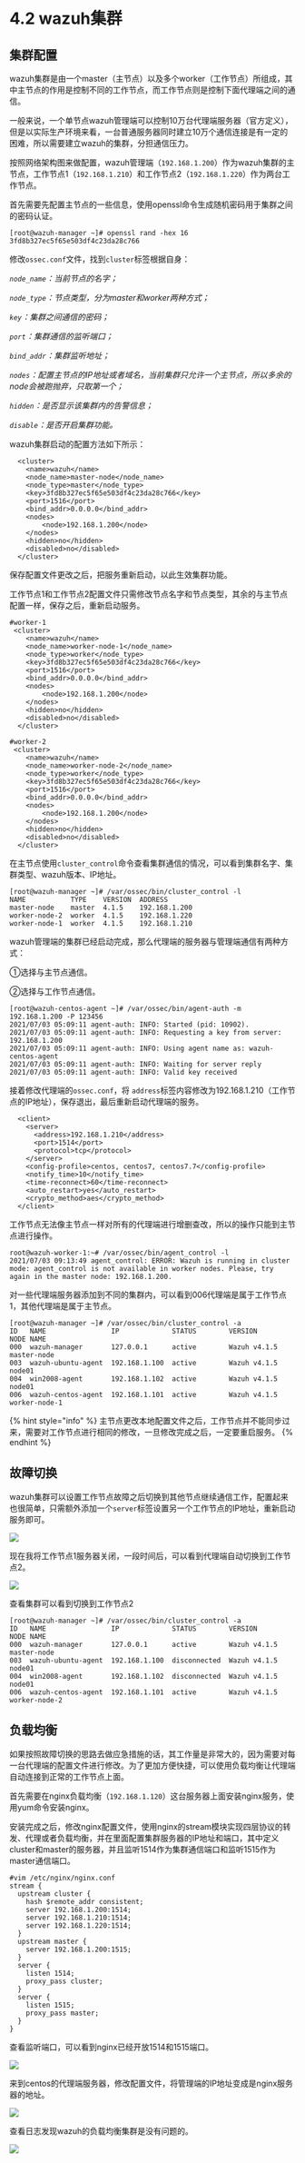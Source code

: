 # 4.2 wazuh集群

## 集群配置

wazuh集群是由一个master（主节点）以及多个worker（工作节点）所组成，其中主节点的作用是控制不同的工作节点，而工作节点则是控制下面代理端之间的通信。

一般来说，一个单节点wazuh管理端可以控制10万台代理端服务器（官方定义），但是以实际生产环境来看，一台普通服务器同时建立10万个通信连接是有一定的困难，所以需要建立wazuh的集群，分担通信压力。

按照网络架构图来做配置，wazuh管理端（`192.168.1.200`）作为wazuh集群的主节点，工作节点1（`192.168.1.210`）和工作节点2（`192.168.1.220`）作为两台工作节点。 

首先需要先配置主节点的一些信息，使用openssl命令生成随机密码用于集群之间的密码认证。

```text
[root@wazuh-manager ~]# openssl rand -hex 16
3fd8b327ec5f65e503df4c23da28c766
```

修改`ossec.conf`文件，找到`cluster`标签根据自身：

_`node_name`：当前节点的名字；_

_`node_type`：节点类型，分为master和worker两种方式；_

_`key`：集群之间通信的密码；_

_`port`：集群通信的监听端口；_

_`bind_addr`：集群监听地址；_

_`nodes`：配置主节点的IP地址或者域名，当前集群只允许一个主节点，所以多余的node会被跑抛弃，只取第一个；_

_`hidden`：是否显示该集群内的告警信息；_

_`disable`：是否开启集群功能。_ 

wazuh集群启动的配置方法如下所示：

```text
  <cluster>
    <name>wazuh</name>
    <node_name>master-node</node_name>
    <node_type>master</node_type>
    <key>3fd8b327ec5f65e503df4c23da28c766</key>
    <port>1516</port>
    <bind_addr>0.0.0.0</bind_addr>
    <nodes>
        <node>192.168.1.200</node>
    </nodes>
    <hidden>no</hidden>
    <disabled>no</disabled>
  </cluster>
```

保存配置文件更改之后，把服务重新启动，以此生效集群功能。

工作节点1和工作节点2配置文件只需修改节点名字和节点类型，其余的与主节点配置一样，保存之后，重新启动服务。

```text
#worker-1
 <cluster>
    <name>wazuh</name>
    <node_name>worker-node-1</node_name>
    <node_type>worker</node_type>
    <key>3fd8b327ec5f65e503df4c23da28c766</key>
    <port>1516</port>
    <bind_addr>0.0.0.0</bind_addr>
    <nodes>
        <node>192.168.1.200</node>
    </nodes>
    <hidden>no</hidden>
    <disabled>no</disabled>
  </cluster>

#worker-2
 <cluster>
    <name>wazuh</name>
    <node_name>worker-node-2</node_name>
    <node_type>worker</node_type>
    <key>3fd8b327ec5f65e503df4c23da28c766</key>
    <port>1516</port>
    <bind_addr>0.0.0.0</bind_addr>
    <nodes>
        <node>192.168.1.200</node>
    </nodes>
    <hidden>no</hidden>
    <disabled>no</disabled>
  </cluster>
```

在主节点使用`cluster_control`命令查看集群通信的情况，可以看到集群名字、集群类型、wazuh版本、IP地址。

```text
[root@wazuh-manager ~]# /var/ossec/bin/cluster_control -l
NAME           TYPE    VERSION  ADDRESS        
master-node    master  4.1.5    192.168.1.200  
worker-node-2  worker  4.1.5    192.168.1.220  
worker-node-1  worker  4.1.5    192.168.1.210  
```

wazuh管理端的集群已经启动完成，那么代理端的服务器与管理端通信有两种方式：

①选择与主节点通信。

②选择与工作节点通信。

```text
[root@wazuh-centos-agent ~]# /var/ossec/bin/agent-auth -m 192.168.1.200 -P 123456
2021/07/03 05:09:11 agent-auth: INFO: Started (pid: 10902).
2021/07/03 05:09:11 agent-auth: INFO: Requesting a key from server: 192.168.1.200
2021/07/03 05:09:11 agent-auth: INFO: Using agent name as: wazuh-centos-agent
2021/07/03 05:09:11 agent-auth: INFO: Waiting for server reply
2021/07/03 05:09:11 agent-auth: INFO: Valid key received
```

接着修改代理端的`ossec.conf`，将 `address`标签内容修改为192.168.1.210（工作节点的IP地址），保存退出，最后重新启动代理端的服务。

```text
  <client>
    <server>
      <address>192.168.1.210</address>
      <port>1514</port>
      <protocol>tcp</protocol>
    </server>
    <config-profile>centos, centos7, centos7.7</config-profile>
    <notify_time>10</notify_time>
    <time-reconnect>60</time-reconnect>
    <auto_restart>yes</auto_restart>
    <crypto_method>aes</crypto_method>
  </client>
```

工作节点无法像主节点一样对所有的代理端进行增删查改，所以的操作只能到主节点进行操作。

```text
root@wazuh-worker-1:~# /var/ossec/bin/agent_control -l
2021/07/03 09:13:49 agent_control: ERROR: Wazuh is running in cluster mode: agent_control is not available in worker nodes. Please, try again in the master node: 192.168.1.200.
```

对一些代理端服务器添加到不同的集群内，可以看到006代理端是属于工作节点1，其他代理端是属于主节点。

```text
[root@wazuh-manager ~]# /var/ossec/bin/cluster_control -a
ID   NAME                IP             STATUS        VERSION       NODE NAME      
000  wazuh-manager       127.0.0.1      active        Wazuh v4.1.5  master-node    
003  wazuh-ubuntu-agent  192.168.1.100  active        Wazuh v4.1.5  node01         
004  win2008-agent       192.168.1.102  active        Wazuh v4.1.5  node01         
006  wazuh-centos-agent  192.168.1.101  active        Wazuh v4.1.5  worker-node-1  
```

{% hint style="info" %}
主节点更改本地配置文件之后，工作节点并不能同步过来，需要对工作节点进行相同的修改，一旦修改完成之后，一定要重启服务。
{% endhint %}

## 故障切换

wazuh集群可以设置工作节点故障之后切换到其他节点继续通信工作，配置起来也很简单，只需额外添加一个`server`标签设置另一个工作节点的IP地址，重新启动服务即可。

![](../.gitbook/assets/image%20%28117%29.png)

现在我将工作节点1服务器关闭，一段时间后，可以看到代理端自动切换到工作节点2。

![](../.gitbook/assets/image%20%28113%29.png)

查看集群可以看到切换到工作节点2

```text
[root@wazuh-manager ~]# /var/ossec/bin/cluster_control -a
ID   NAME                IP             STATUS        VERSION       NODE NAME      
000  wazuh-manager       127.0.0.1      active        Wazuh v4.1.5  master-node    
003  wazuh-ubuntu-agent  192.168.1.100  disconnected  Wazuh v4.1.5  node01         
004  win2008-agent       192.168.1.102  disconnected  Wazuh v4.1.5  node01         
006  wazuh-centos-agent  192.168.1.101  active        Wazuh v4.1.5  worker-node-2  
```

## 负载均衡

如果按照故障切换的思路去做应急措施的话，其工作量是非常大的，因为需要对每一台代理端的配置文件进行修改。为了更加方便快捷，可以使用负载均衡让代理端自动连接到正常的工作节点上面。

首先需要在nginx负载均衡（`192.168.1.120`）这台服务器上面安装nginx服务，使用yum命令安装nginx。

安装完成之后，修改nginx配置文件，使用nginx的stream模块实现四层协议的转发、代理或者负载均衡，并在里面配置集群服务器的IP地址和端口，其中定义cluster和master的服务器，并且监听1514作为集群通信端口和监听1515作为master通信端口。

```text
#vim /etc/nginx/nginx.conf
stream {
  upstream cluster {
    hash $remote_addr consistent;
    server 192.168.1.200:1514;
    server 192.168.1.210:1514;
    server 192.168.1.220:1514;
  }
  upstream master {
    server 192.168.1.200:1515;
  }
  server {
    listen 1514;
    proxy_pass cluster;
  }
  server {
    listen 1515;
    proxy_pass master;
  }
}
```

查看监听端口，可以看到nginx已经开放1514和1515端口。

![](../.gitbook/assets/image%20%28114%29.png)

来到centos的代理端服务器，修改配置文件，将管理端的IP地址变成是nginx服务器的地址。

![](../.gitbook/assets/image%20%28110%29.png)

查看日志发现wazuh的负载均衡集群是没有问题的。

![](../.gitbook/assets/image%20%28116%29.png)

